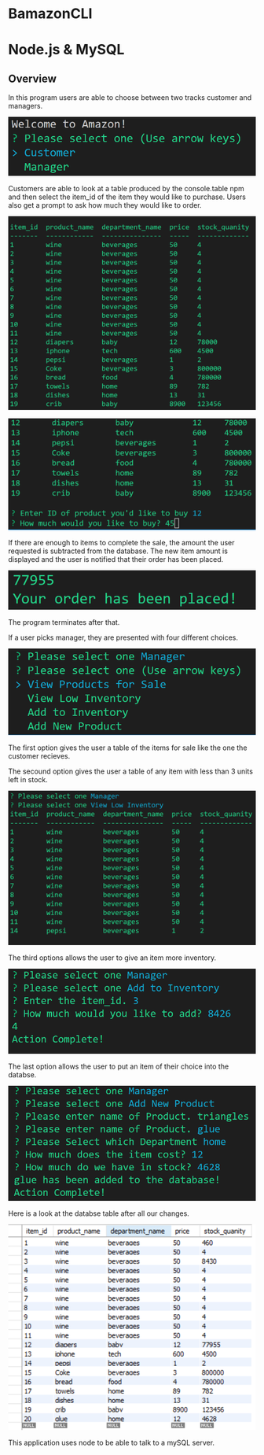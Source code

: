 # BamazonCLI

# Node.js & MySQL

## Overview

In this program users are able to choose between two tracks customer and managers.

![ALT TEXT](assets/oneprompt.png?raw=true "Title") 

Customers are able to look at a table produced by the console.table npm and then select the item_id 
of the item they would like to purchase. Users also get a prompt to ask how much they would like to order.

![ALT TEXT](assets/tablecust.png)

![ALT TEXT](assets/custprompt.png)

If there are enough to items to complete the sale, the amount the user requested is subtracted from the database. The new item amount is displayed and the user is notified that their order has been placed.

![ALT TEXT](assets/order.png)

The program terminates after that.

If a user picks manager, they are presented with four different choices. 

![ALT TEXT](assets/managerview.png)

The first option gives the user a table of the items for sale like the one the customer recieves. 

The secound option gives the user a table of any item with less than 3 units left in stock.

![ALT TEXT](assets/lowinv.png)

The third options allows the user to give an item more inventory.

![ALT TEXT](assets/addinv.png)

The last option allows the user to put an item of their choice into the databse.

![ALT TEXT](assets/newprod.png)

Here is a look at the databse table after all our changes. 

![ALT TEXT](assets/database.png)

This application uses node to be able to talk to a mySQL server.







